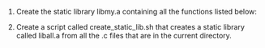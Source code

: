 1. Create the static library libmy.a containing all the functions listed below:

2. Create a script called create_static_lib.sh that creates a static library called liball.a from all the .c files that are in the current directory.


